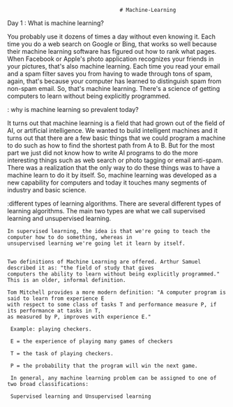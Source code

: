                                         # Machine-Learning
                                        
Day 1 :  What is machine learning? 

  You probably use it dozens of times a day without even knowing it. Each time you do a web search on Google or Bing, that     works so well because their machine learning software has figured out how to rank what pages. When Facebook or Apple's       photo application recognizes your friends in your pictures, that's also machine learning. Each time you read your email 
  and  a spam filter saves you from having to wade through tons of spam, again, that's because your computer has learned to     distinguish spam from non-spam email. So, that's machine learning. There's a science of getting computers to learn without 
  being explicitly programmed.
    
  
 : why is machine learning so prevalent today? 
    
   It turns out that machine learning is a field that had grown out of the field of AI, or artificial intelligence. 
   We wanted to build intelligent machines and it turns out that there are a few basic things that we could program 
   a machine to do such as how to find the shortest path from A to B. But for the most part we just did not know how 
   to write AI programs to do the more interesting things such as web search or photo tagging or email anti-spam. There 
   was a realization that the only way to do these things was to have a machine learn to do it by itself. So, machine 
   learning was developed as a new capability for computers and today it touches many segments of industry and basic 
   science.
   
   :different types of learning algorithms. There are several different types of learning algorithms. The main two 
     types are what we call supervised learning and unsupervised learning.
    
    In supervised learning, the idea is that we're going to teach the computer how to do something, whereas in 
    unsupervised learning we're going let it learn by itself. 
    
    
    Two definitions of Machine Learning are offered. Arthur Samuel described it as: "the field of study that gives 
    computers the ability to learn without being explicitly programmed." This is an older, informal definition.

    Tom Mitchell provides a more modern definition: "A computer program is said to learn from experience E 
    with respect to some class of tasks T and performance measure P, if its performance at tasks in T, 
    as measured by P, improves with experience E."

     Example: playing checkers.

     E = the experience of playing many games of checkers

     T = the task of playing checkers.

     P = the probability that the program will win the next game.

     In general, any machine learning problem can be assigned to one of two broad classifications:

     Supervised learning and Unsupervised learning

